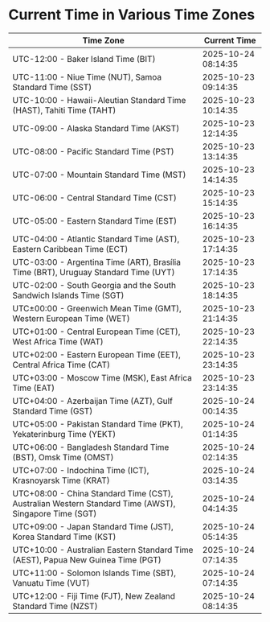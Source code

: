 # Current Time in Various Time Zones

| Time Zone | Current Time |
|-----------|--------------|
| UTC-12:00 - Baker Island Time (BIT) | 2025-10-24 08:14:35 |
| UTC-11:00 - Niue Time (NUT), Samoa Standard Time (SST) | 2025-10-23 09:14:35 |
| UTC-10:00 - Hawaii-Aleutian Standard Time (HAST), Tahiti Time (TAHT) | 2025-10-23 10:14:35 |
| UTC-09:00 - Alaska Standard Time (AKST) | 2025-10-23 12:14:35 |
| UTC-08:00 - Pacific Standard Time (PST) | 2025-10-23 13:14:35 |
| UTC-07:00 - Mountain Standard Time (MST) | 2025-10-23 14:14:35 |
| UTC-06:00 - Central Standard Time (CST) | 2025-10-23 15:14:35 |
| UTC-05:00 - Eastern Standard Time (EST) | 2025-10-23 16:14:35 |
| UTC-04:00 - Atlantic Standard Time (AST), Eastern Caribbean Time (ECT) | 2025-10-23 17:14:35 |
| UTC-03:00 - Argentina Time (ART), Brasília Time (BRT), Uruguay Standard Time (UYT) | 2025-10-23 17:14:35 |
| UTC-02:00 - South Georgia and the South Sandwich Islands Time (SGT) | 2025-10-23 18:14:35 |
| UTC±00:00 - Greenwich Mean Time (GMT), Western European Time (WET) | 2025-10-23 21:14:35 |
| UTC+01:00 - Central European Time (CET), West Africa Time (WAT) | 2025-10-23 22:14:35 |
| UTC+02:00 - Eastern European Time (EET), Central Africa Time (CAT) | 2025-10-23 23:14:35 |
| UTC+03:00 - Moscow Time (MSK), East Africa Time (EAT) | 2025-10-23 23:14:35 |
| UTC+04:00 - Azerbaijan Time (AZT), Gulf Standard Time (GST) | 2025-10-24 00:14:35 |
| UTC+05:00 - Pakistan Standard Time (PKT), Yekaterinburg Time (YEKT) | 2025-10-24 01:14:35 |
| UTC+06:00 - Bangladesh Standard Time (BST), Omsk Time (OMST) | 2025-10-24 02:14:35 |
| UTC+07:00 - Indochina Time (ICT), Krasnoyarsk Time (KRAT) | 2025-10-24 03:14:35 |
| UTC+08:00 - China Standard Time (CST), Australian Western Standard Time (AWST), Singapore Time (SGT) | 2025-10-24 04:14:35 |
| UTC+09:00 - Japan Standard Time (JST), Korea Standard Time (KST) | 2025-10-24 05:14:35 |
| UTC+10:00 - Australian Eastern Standard Time (AEST), Papua New Guinea Time (PGT) | 2025-10-24 07:14:35 |
| UTC+11:00 - Solomon Islands Time (SBT), Vanuatu Time (VUT) | 2025-10-24 07:14:35 |
| UTC+12:00 - Fiji Time (FJT), New Zealand Standard Time (NZST) | 2025-10-24 08:14:35 |
